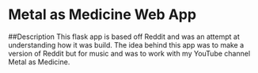# Metal as Medicine Web App

##Description
This flask app is based off Reddit and was an attempt at understanding how it was build. The idea behind this app was to make a version of Reddit but for music and was to work with my YouTube channel Metal as Medicine.
